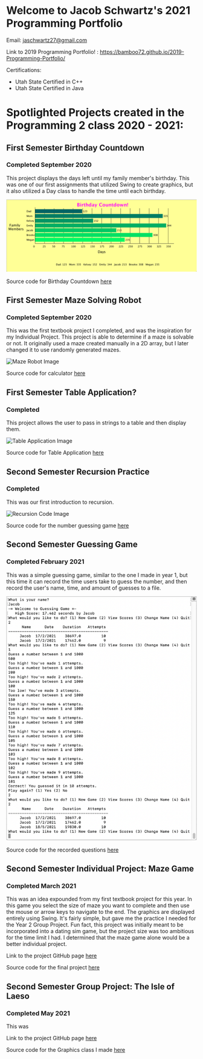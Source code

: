 # Welcome to Jacob Schwartz's 2021 Programming Portfolio

Email: jaschwartz27@gmail.com

Link to 2019 Programming Portfolio! : https://bamboo72.github.io/2019-Programming-Portfolio/

Certifications: 
* Utah State Certified in C++
* Utah State Certified in Java

# Spotlighted Projects created in the Programming 2 class 2020 - 2021:
 
## First Semester Birthday Countdown
  
### Completed September 2020
 
 
 This project displays the days left until my family member's birthday. This was one of our first assignments that utilized Swing to create graphics, but it also utilized a Day class to handle the time until each birthday.
 
 ![Birthday Countdown Image](https://github.com/Bamboo72/2021-Programming-Portfolio/blob/main/images/BirthdayCountdown.png)
 
 Source code for Birthday Countdown [here](https://github.com/Bamboo72/2021-Programming-Portfolio/tree/main/Semester1/BirthdayCountdown)
  
## First Semester Maze Solving Robot
  
### Completed September 2020
 
 
 This was the first textbook project I completed, and was the inspiration for my Individual Project. This project is able to determine if a maze is solvable or not. It originally used a maze created manually in a 2D array, but I later changed it to use randomly generated mazes.
 
 ![Maze Robot Image]() 
  
Source code for calculator [here]()

## First Semester Table Application?
 
### Completed
 
  This project allows the user to pass in strings to a table and then display them.
  
![Table Application Image]() 

 Source code for Table Application [here]()

## Second Semester Recursion Practice

### Completed

 This was our first introduction to recursion.
 
  ![Recursion Code Image]()
 
 Source code for the number guessing game [here]()
 
## Second Semester Guessing Game
 
### Completed February 2021
 
 This was a simple guessing game, similar to the one I made in year 1, but this time it can record the time users take to guess the number, and then record the user's name, time, and amount of guesses to a file.
 
 ![Guessing Game Image](https://github.com/Bamboo72/2021-Programming-Portfolio/blob/main/images/GuessingGame.png)
 
 
 Source code for the recorded questions [here](https://github.com/Bamboo72/2021-Programming-Portfolio/tree/main/Semester2/GuessingGame)

## Second Semester Individual Project: Maze Game
 
### Completed March 2021
 
  This was an idea expounded from my first textbook project for this year. In this game you select the size of maze you want to complete and then use the mouse or arrow keys to navigate to the end. The graphics are displayed entirely using Swing. It's fairly simple, but gave me the practice I needed for the Year 2 Group Project. Fun fact, this project was initially meant to be incorporated into a dating sim game, but the project size was too ambitious for the time limit I had. I determined that the maze game alone would be a better individual project.
  
  Link to the project GitHub page [here](https://github.com/Bamboo72/2020CP2Project)
  
  Source code for the final project [here](https://github.com/Bamboo72/2021-Programming-Portfolio/tree/main/MazeGame)

## Second Semester Group Project: The Isle of Laeso
 
### Completed May 2021
 
  This was 
  
  Link to the project GitHub page [here](https://github.com/Bamboo72/Programming2GroupProject1)
  
  Source code for the Graphics class I made [here]()

